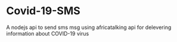 # Covid-19-SMS
A nodejs api to send sms msg using africatalking api for delevering information about COVID-19 virus
